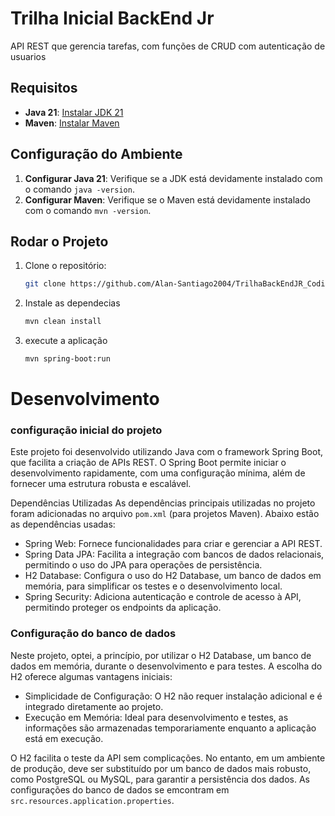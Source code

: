 # Trilha Inicial BackEnd Jr

API REST que gerencia tarefas, com funções de CRUD com autenticação de usuarios 

## Requisitos

- **Java 21**: [Instalar JDK 21](https://www.oracle.com/br/java/technologies/downloads/)
- **Maven**: [Instalar Maven](https://maven.apache.org/install.html)

## Configuração do Ambiente

1. **Configurar Java 21**: Verifique se a JDK está devidamente instalado com o comando `java -version`.
2. **Configurar Maven**: Verifique se o Maven está devidamente instalado com o comando `mvn -version`.

## Rodar o Projeto

1. Clone o repositório:
   ```bash
   git clone https://github.com/Alan-Santiago2004/TrilhaBackEndJR_CodigoCerto.git

2. Instale as dependecias
    ```bash
    mvn clean install

3. execute a aplicação
    ```bash
    mvn spring-boot:run

# Desenvolvimento 
### configuração inicial do projeto
Este projeto foi desenvolvido utilizando Java com o framework Spring Boot, que facilita a criação de APIs REST. O Spring Boot permite iniciar o desenvolvimento rapidamente, com uma configuração mínima, além de fornecer uma estrutura robusta e escalável.

Dependências Utilizadas
As dependências principais utilizadas no projeto foram adicionadas no arquivo `pom.xml` (para projetos Maven). Abaixo estão as dependências usadas:

- Spring Web: Fornece funcionalidades para criar e gerenciar a API REST.
- Spring Data JPA: Facilita a integração com bancos de dados relacionais, permitindo o uso do JPA para operações de persistência.
- H2 Database: Configura o uso do H2 Database, um banco de dados em memória, para simplificar os testes e o desenvolvimento local.
- Spring Security: Adiciona autenticação e controle de acesso à API, permitindo proteger os endpoints da aplicação.

### Configuração do banco de dados

Neste projeto, optei, a princípio, por utilizar o H2 Database, um banco de dados em memória, durante o desenvolvimento e para testes. A escolha do H2 oferece algumas vantagens iniciais:

- Simplicidade de Configuração: O H2 não requer instalação adicional e é integrado diretamente ao projeto.
- Execução em Memória: Ideal para desenvolvimento e testes, as informações são armazenadas temporariamente enquanto a aplicação está em execução.

O H2 facilita o teste da API sem complicações. No entanto, em um ambiente de produção, deve ser substituído por um banco de dados mais robusto, como PostgreSQL ou MySQL, para garantir a persistência dos dados.
As configurações do banco de dados se emcontram em  `src.resources.application.properties`.
